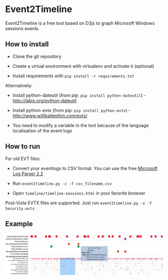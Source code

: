 Event2Timeline
==============

Event2Timeline is a free tool based on D3js to graph Microsoft Windows sessions events.

How to install
--------------

- Clone the git repository

- Create a virtual environment with virtualenv and activate it (optional) 

- Install requirements with `pip install -r requirements.txt`

Alternatively:

- Install python-dateutil (from pip: `pip install python-dateutil`) - http://labix.org/python-dateutil

- Install python-evtx (from pip: `pip install python-evtx`) - http://www.williballenthin.com/evtx/

- You need to modify a variable in the tool because of the language localisation of the event logs

How to run 
----------

For old EVT files:

- Convert your eventlogs to CSV format. You can use the free [Microsoft Log Parser 2.2](http://www.microsoft.com/en-us/download/details.aspx?id=24659) 

- Run `event2timeline.py -c -f csv_filename.csv`

- Open `timeline/timeline-sessions.html` in your favorite browser

Post-Vista EVTX files are supported. Just run `event2timeline.py -x -f Security.evtx`

Example
-------

![Rendering example](/event2timeline.png "Result after parsing the SANS FOR 508 Security event logs")

